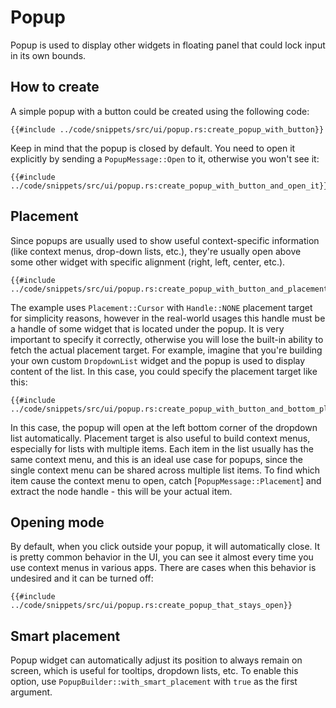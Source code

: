# Popup

Popup is used to display other widgets in floating panel that could lock input in its own bounds.

## How to create

A simple popup with a button could be created using the following code:

```rust,no_run
{{#include ../code/snippets/src/ui/popup.rs:create_popup_with_button}}
```

Keep in mind that the popup is closed by default. You need to open it explicitly by sending a `PopupMessage::Open` to
it, otherwise you won't see it:

```rust,no_run
{{#include ../code/snippets/src/ui/popup.rs:create_popup_with_button_and_open_it}}
```

## Placement

Since popups are usually used to show useful context-specific information (like context menus, drop-down lists, etc.),
they're usually open above some other widget with specific alignment (right, left, center, etc.).

```rust,no_run
{{#include ../code/snippets/src/ui/popup.rs:create_popup_with_button_and_placement_and_open_it}}
```

The example uses `Placement::Cursor` with `Handle::NONE` placement target for simplicity reasons, however in
the real-world usages this handle must be a handle of some widget that is located under the popup. It is very
important to specify it correctly, otherwise you will lose the built-in ability to fetch the actual placement target.
For example, imagine that you're building your own custom `DropdownList` widget and the popup
is used to display content of the list. In this case, you could specify the placement target like this:

```rust,no_run
{{#include ../code/snippets/src/ui/popup.rs:create_popup_with_button_and_bottom_placement_and_open_it}}
```

In this case, the popup will open at the left bottom corner of the dropdown list automatically. Placement target is also
useful to build context menus, especially for lists with multiple items. Each item in the list usually has the same
context menu, and this is an ideal use case for popups, since the single context menu can be shared across multiple list
items. To find which item cause the context menu to open, catch [`PopupMessage::Placement`] and extract the node
handle - this will be your actual item.

## Opening mode

By default, when you click outside your popup, it will automatically close. It is pretty common behavior in the UI,
you can see it almost every time you use context menus in various apps. There are cases when this behavior is undesired
and it can be turned off:

```rust,no_run
{{#include ../code/snippets/src/ui/popup.rs:create_popup_that_stays_open}}
```

## Smart placement

Popup widget can automatically adjust its position to always remain on screen, which is useful for tooltips, dropdown
lists, etc. To enable this option, use `PopupBuilder::with_smart_placement` with `true` as the first argument.